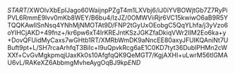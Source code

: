 $START$/XWOlvXbEpIJago60WaijnpPZgT4m1LXVbj6/iJ0iYVBOWjtGb7Z7RyPiPVL6RmmE9lvv0mKb8WEY/B6bu4/IzJZ/0OMWViiRjr6VC15kwiwO6aB9R5YTQQKAwIlSnNsq4YNhMjNMOTAt9D/FNP2tGyUxOEobgC5QqYLhfa/j3yVzo6oYIHCjAKD+49fnz+/kr6pw6xT4IrKREJntKSzJGKZfaDkiqVWr2IIM2Eo6ka+y+DovQFUidMyCaxs7wGHtb1RT/XMRbWmDK9aNncEE80axyJFUIKQAniNt7UBuft9pt+L/SH7rcaArhfqT3BiIc+I9uQpvkRcg6aE1C0KD7tyt36DublPHMn2cWXXf+CvGvMgkpmqjUaxKk0s10AfgfqQK9QeMGT7/KgjAXHI+uLwrM56tlGMAU6vL/RAKeXZ6AbbmgMvheAygOqBJ9kp$END$